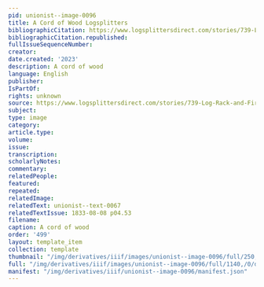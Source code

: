 ```yaml
---
pid: unionist--image-0096
title: A Cord of Wood Logsplitters
bibliographicCitation: https://www.logsplittersdirect.com/stories/739-Log-Rack-and-Firewood-101.html
bibliographicCitation.republished: 
fullIssueSequenceNumber: 
creator: 
date.created: '2023'
description: A cord of wood
language: English
publisher: 
IsPartOf: 
rights: unknown
source: https://www.logsplittersdirect.com/stories/739-Log-Rack-and-Firewood-101.html
subject: 
type: image
category: 
article.type: 
volume: 
issue: 
transcription: 
scholarlyNotes: 
commentary: 
relatedPeople: 
featured: 
repeated: 
relatedImage: 
relatedText: unionist--text-0067
relatedTextIssue: 1833-08-08 p04.53
filename: 
caption: A cord of wood
order: '499'
layout: template_item
collection: template
thumbnail: "/img/derivatives/iiif/images/unionist--image-0096/full/250,/0/default.jpg"
full: "/img/derivatives/iiif/images/unionist--image-0096/full/1140,/0/default.jpg"
manifest: "/img/derivatives/iiif/unionist--image-0096/manifest.json"
---
```

